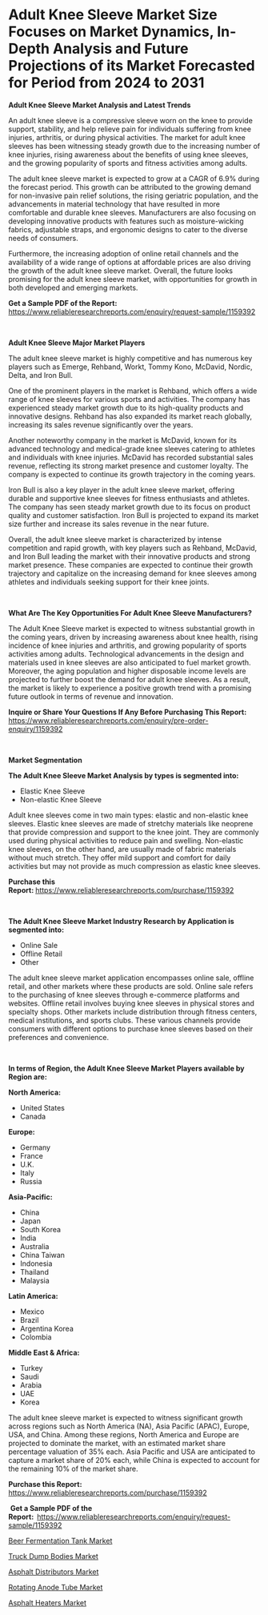 <p><h1>Adult Knee Sleeve Market Size Focuses on Market Dynamics, In-Depth Analysis and Future Projections of its Market Forecasted for Period from 2024 to 2031</h1></p><p><strong>Adult Knee Sleeve Market Analysis and Latest Trends</strong></p>
<p><p>An adult knee sleeve is a compressive sleeve worn on the knee to provide support, stability, and help relieve pain for individuals suffering from knee injuries, arthritis, or during physical activities. The market for adult knee sleeves has been witnessing steady growth due to the increasing number of knee injuries, rising awareness about the benefits of using knee sleeves, and the growing popularity of sports and fitness activities among adults.</p><p>The adult knee sleeve market is expected to grow at a CAGR of 6.9% during the forecast period. This growth can be attributed to the growing demand for non-invasive pain relief solutions, the rising geriatric population, and the advancements in material technology that have resulted in more comfortable and durable knee sleeves. Manufacturers are also focusing on developing innovative products with features such as moisture-wicking fabrics, adjustable straps, and ergonomic designs to cater to the diverse needs of consumers.</p><p>Furthermore, the increasing adoption of online retail channels and the availability of a wide range of options at affordable prices are also driving the growth of the adult knee sleeve market. Overall, the future looks promising for the adult knee sleeve market, with opportunities for growth in both developed and emerging markets.</p></p>
<p><strong>Get a Sample PDF of the Report:&nbsp;</strong> <a href="https://www.reliableresearchreports.com/enquiry/request-sample/1159392">https://www.reliableresearchreports.com/enquiry/request-sample/1159392</a></p>
<p>&nbsp;</p>
<p><strong>Adult Knee Sleeve Major Market Players</strong></p>
<p><p>The adult knee sleeve market is highly competitive and has numerous key players such as Emerge, Rehband, Workt, Tommy Kono, McDavid, Nordic, Delta, and Iron Bull. </p><p>One of the prominent players in the market is Rehband, which offers a wide range of knee sleeves for various sports and activities. The company has experienced steady market growth due to its high-quality products and innovative designs. Rehband has also expanded its market reach globally, increasing its sales revenue significantly over the years.</p><p>Another noteworthy company in the market is McDavid, known for its advanced technology and medical-grade knee sleeves catering to athletes and individuals with knee injuries. McDavid has recorded substantial sales revenue, reflecting its strong market presence and customer loyalty. The company is expected to continue its growth trajectory in the coming years.</p><p>Iron Bull is also a key player in the adult knee sleeve market, offering durable and supportive knee sleeves for fitness enthusiasts and athletes. The company has seen steady market growth due to its focus on product quality and customer satisfaction. Iron Bull is projected to expand its market size further and increase its sales revenue in the near future.</p><p>Overall, the adult knee sleeve market is characterized by intense competition and rapid growth, with key players such as Rehband, McDavid, and Iron Bull leading the market with their innovative products and strong market presence. These companies are expected to continue their growth trajectory and capitalize on the increasing demand for knee sleeves among athletes and individuals seeking support for their knee joints.</p></p>
<p>&nbsp;</p>
<p><strong>What Are The Key Opportunities For Adult Knee Sleeve Manufacturers?</strong></p>
<p><p>The Adult Knee Sleeve market is expected to witness substantial growth in the coming years, driven by increasing awareness about knee health, rising incidence of knee injuries and arthritis, and growing popularity of sports activities among adults. Technological advancements in the design and materials used in knee sleeves are also anticipated to fuel market growth. Moreover, the aging population and higher disposable income levels are projected to further boost the demand for adult knee sleeves. As a result, the market is likely to experience a positive growth trend with a promising future outlook in terms of revenue and innovation.</p></p>
<p><strong>Inquire or Share Your Questions If Any Before Purchasing This Report:</strong> <a href="https://www.reliableresearchreports.com/enquiry/pre-order-enquiry/1159392">https://www.reliableresearchreports.com/enquiry/pre-order-enquiry/1159392</a></p>
<p>&nbsp;</p>
<p><strong>Market Segmentation</strong></p>
<p><strong>The Adult Knee Sleeve Market Analysis by types is segmented into:</strong></p>
<p><ul><li>Elastic Knee Sleeve</li><li>Non-elastic Knee Sleeve</li></ul></p>
<p><p>Adult knee sleeves come in two main types: elastic and non-elastic knee sleeves. Elastic knee sleeves are made of stretchy materials like neoprene that provide compression and support to the knee joint. They are commonly used during physical activities to reduce pain and swelling. Non-elastic knee sleeves, on the other hand, are usually made of fabric materials without much stretch. They offer mild support and comfort for daily activities but may not provide as much compression as elastic knee sleeves.</p></p>
<p><strong>Purchase this Report:&nbsp;</strong><a href="https://www.reliableresearchreports.com/purchase/1159392">https://www.reliableresearchreports.com/purchase/1159392</a></p>
<p>&nbsp;</p>
<p><strong>The Adult Knee Sleeve Market Industry Research by Application is segmented into:</strong></p>
<p><ul><li>Online Sale</li><li>Offline Retail</li><li>Other</li></ul></p>
<p><p>The adult knee sleeve market application encompasses online sale, offline retail, and other markets where these products are sold. Online sale refers to the purchasing of knee sleeves through e-commerce platforms and websites. Offline retail involves buying knee sleeves in physical stores and specialty shops. Other markets include distribution through fitness centers, medical institutions, and sports clubs. These various channels provide consumers with different options to purchase knee sleeves based on their preferences and convenience.</p></p>
<p>&nbsp;</p>
<p><strong>In terms of Region, the Adult Knee Sleeve Market Players available by Region are:</strong></p>
<p>
    <p> <strong> North America: </strong>
        <ul>
            <li>United States</li>
            <li>Canada</li>
        </ul>
        </p> 
    <p> <strong> Europe: </strong>
        <ul>
            <li>Germany</li>
            <li>France</li>
            <li>U.K.</li>
            <li>Italy</li>
            <li>Russia</li>
        </ul>
        </p> 
    <p> <strong> Asia-Pacific: </strong>
        <ul>
            <li>China</li>
            <li>Japan</li>
            <li>South Korea</li>
            <li>India</li>
            <li>Australia</li>
            <li>China Taiwan</li>
            <li>Indonesia</li>
            <li>Thailand</li>
            <li>Malaysia</li>
        </ul>
        </p> 
    <p> <strong> Latin America: </strong>
        <ul>
            <li>Mexico</li>
            <li>Brazil</li>
            <li>Argentina Korea</li>
            <li>Colombia</li>
        </ul>
        </p> 
    <p> <strong> Middle East & Africa: </strong>
        <ul>
            <li>Turkey</li>
            <li>Saudi</li>
            <li>Arabia</li>
            <li>UAE</li>
            <li>Korea</li>
        </ul>
    </p>
    </p>
<p><p>The adult knee sleeve market is expected to witness significant growth across regions such as North America (NA), Asia Pacific (APAC), Europe, USA, and China. Among these regions, North America and Europe are projected to dominate the market, with an estimated market share percentage valuation of 35% each. Asia Pacific and USA are anticipated to capture a market share of 20% each, while China is expected to account for the remaining 10% of the market share.</p></p>
<p><strong>Purchase this Report: </strong><a href="https://www.reliableresearchreports.com/purchase/1159392">https://www.reliableresearchreports.com/purchase/1159392</a></p>
<p>&nbsp;<strong>Get a Sample PDF of the Report:&nbsp;&nbsp;</strong><a href="https://www.reliableresearchreports.com/enquiry/request-sample/1159392">https://www.reliableresearchreports.com/enquiry/request-sample/1159392</a></p>
<p><strong></strong></p>
<p><p><a href="https://medium.com/@carolclarkson766/beer-fermentation-tank-market-report-reveals-the-latest-trends-and-growth-opportunities-of-this-7194ca8de572">Beer Fermentation Tank Market</a></p><p><a href="https://medium.com/@jhonwin654/truck-dump-bodies-market-exploring-market-share-market-trends-and-future-growth-7bdab27a8c2c">Truck Dump Bodies Market</a></p><p><a href="https://medium.com/@jhonwin654/asphalt-distributors-nbsp-market-focuses-on-market-share-size-and-projected-forecast-till-2031-c4c7d058b8c9">Asphalt Distributors Market</a></p><p><a href="https://medium.com/@carolclarkson766/rotating-anode-tube-market-insights-into-market-cagr-market-trends-and-growth-strategies-233635e0544b">Rotating Anode Tube Market</a></p><p><a href="https://medium.com/@jhonwin654/asphalt-heaters-market-outlook-industry-overview-and-forecast-2024-to-2031-350063f64dbe">Asphalt Heaters Market</a></p></p>